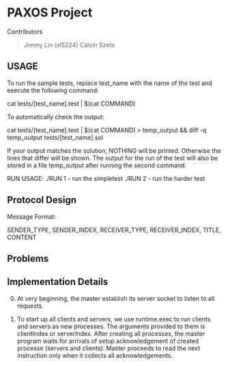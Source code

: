 PAXOS Project 
=============

Contributors
> Jimmy Lin (xl5224)
> Calvin Szeto 

USAGE
-----------------
To run the sample tests, replace test_name with the name of the test and execute the following command:

cat tests/[test_name].test | $(cat COMMAND)

To automatically check the output:

cat tests/[test_name].test | $(cat COMMAND) > temp_output && diff -q temp_output tests/[test_name].sol

If your output matches the solution, NOTHING will be printed. Otherwise the lines that differ will be shown. 
The output for the run of the test will also be stored in a file temp_output after running the second command.

RUN USAGE:
    ./RUN 1   - run the simpletest
    ./RUN 2   - run the harder test


Protocol Design
----------------

Message Format: 

SENDER_TYPE, SENDER_INDEX, RECEIVER_TYPE, RECEIVER_INDEX, TITLE, CONTENT



Problems
---------------




Implementation Details
---------------
0. At very beginning, the master establish its server socket to listen to all
   requests.

1. To start up all clients and servers, we use runtime.exec to run clients and
   servers as new processes. The arguments provided to them is clientIndex or
   serverIndex. After creating all processes, the master program waits for 
   arrivals of setup acknowledgement of created processe (servers and
   clients). Master proceeds to read the next instruction only when it
   collects all acknowledgements. 
